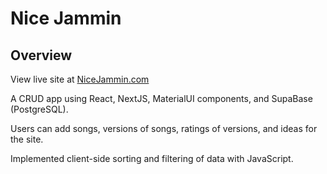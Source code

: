 # Nice Jammin

## Overview

View live site at [NiceJammin.com](https://nicejammin.com)

A CRUD app using React, NextJS, MaterialUI components, and SupaBase (PostgreSQL).

Users can add songs, versions of songs, ratings of versions, and ideas for the site.

Implemented client-side sorting and filtering of data with JavaScript.
